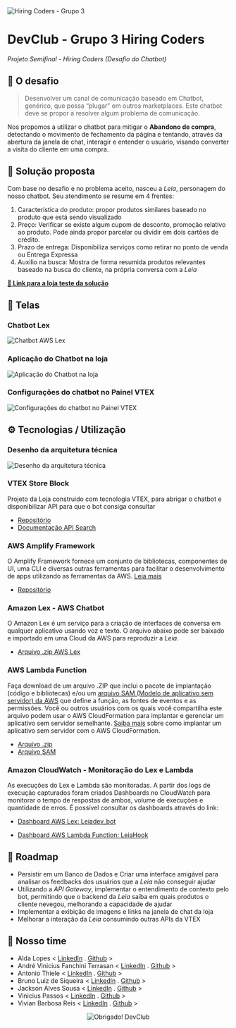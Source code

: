 <img src="./assets/cabec.jpg" alt="Hiring Coders - Grupo 3" />

# DevClub - Grupo 3 Hiring Coders
*Projeto Semifinal - Hiring Coders (Desafio do Chatbot)*

## 🎯 O desafio
> Desenvolver um canal de comunicação baseado em Chatbot, genérico, que possa “plugar" em outros marketplaces. Este chatbot deve se propor a resolver algum problema de comunicação.

Nos propomos a utilizar o chatbot para mitigar o  **Abandono de compra**, detectando o movimento de fechamento da página e tentando, através da abertura da janela de chat, interagir e entender o usuário, visando converter a visita do cliente em uma compra.

## 🚀 Solução proposta
Com base no desafio e no problema aceito, nasceu a *Leia*, personagem do nosso chatbot. Seu atendimento se resume em 4 frentes:
1. Característica do produto: propor produtos similares baseado no produto que está sendo visualizado
2. Preço: Verificar se existe algum cupom de desconto, promoção relativo ao produto. Pode ainda propor parcelar ou dividir em dois cartões de crédito.
3. Prazo de entrega: Disponibiliza serviços como retirar no ponto de venda ou Entrega Expressa
4. Auxilio na busca: Mostra de forma resumida produtos relevantes baseado na busca do cliente, na própria conversa com a *Leia*

**[🔗 Link para a loja teste da solução](https://hiringcoders3.myvtex.com/)**

## 📱 Telas
### Chatbot Lex
<img src="./assets/leia_bot3.gif" alt="Chatbot AWS Lex" />

### Aplicação do Chatbot na loja
<img src="./assets/tela_loja1.jpg" alt="Aplicação do Chatbot na loja" />

### Configurações do chatbot no Painel VTEX
<img src="./assets/tela_loja2.jpg" alt="Configurações do chatbot no Painel VTEX" />

## ⚙ Tecnologias / Utilização

### Desenho da arquitetura técnica
<img src="./assets/arquitetura.jpg" alt="Desenho da arquitetura técnica" />

### VTEX Store Block
Projeto da Loja construido com tecnologia VTEX, para abrigar o chatbot e disponibilizar API para que o bot consiga consultar
- [Repositório](https://github.com/GamaDevClub/leia_chatbot)
- [Documentação API Search](https://developers.vtex.com/reference/search-3)

### AWS Amplify Framework
O Amplify Framework fornece um conjunto de bibliotecas, componentes de UI, uma CLI e diversas outras ferramentas para facilitar o desenvolvimento de apps utilizando as ferramentas da AWS. [Leia mais](https://aws.amazon.com/pt/amplify/framework/)

- [Repositório](https://github.com/GamaDevClub/leia-bot-dev)

### Amazon Lex - AWS Chatbot
O Amazon Lex é um serviço para a criação de interfaces de conversa em qualquer aplicativo usando voz e texto.
O arquivo abaixo pode ser baixado e importado em uma Cloud da AWS para reproduzir a *Leia*.
- [Arquivo .zip AWS Lex](assets/leiabot_dev_1_0dadbe2b-49ff-4883-86e7-a831f9f19e60_Bot_LEX_V2.zip)

### AWS Lambda Function
Faça download de um arquivo .ZIP que inclui o pacote de implantação (código e bibliotecas) e/ou um [arquivo SAM (Modelo de aplicativo sem servidor) da AWS](https://docs.aws.amazon.com/lambda/latest/dg/deploying-lambda-apps.html#serverless_app) que define a função, as fontes de eventos e as permissões.
Você ou outros usuários com os quais você compartilha este arquivo podem usar o AWS CloudFormation para implantar e gerenciar um aplicativo sem servidor semelhante. [Saiba mais](https://docs.aws.amazon.com/lambda/latest/dg/serverless-deploy-wt.html#serverless-deploy) sobre como implantar um aplicativo sem servidor com o AWS CloudFormation.

- [Arquivo .zip](assets/leiaHook-pacote-implantação.zip)
- [Arquivo SAM](assets/leiaHook-SAM.yaml)

### Amazon CloudWatch - Monitoração do Lex e Lambda
As execuções do Lex e Lambda são monitoradas. A partir dos logs de execução capturados foram criados Dashboards no CloudWatch para monitorar o tempo de respostas de ambos, volume de execuções e quantidade de erros. É possível consultar os dashboards através do link:

- [Dashboard AWS Lex: Leiadev_bot](https://cloudwatch.amazonaws.com/dashboard.html?dashboard=Leia_Watch&context=eyJSIjoidXMtZWFzdC0xIiwiRCI6ImN3LWRiLTU2Mjk0ODc3MTUzNiIsIlUiOiJ1cy1lYXN0LTFfdVlVMVhUZDg4IiwiQyI6IjNmZWY0c2Y2OWNlcGtzNmtodXY5Z2YwMm9pIiwiSSI6InVzLWVhc3QtMTo3N2FmMTdiNy1kYzE0LTQ4YTItOWU3Zi01YzRlNjE2NjkwZGQiLCJNIjoiUHVibGljIn0=)

- [Dashboard AWS Lambda Function: LeiaHook](https://cloudwatch.amazonaws.com/dashboard.html?dashboard=LeiaHook&context=eyJSIjoidXMtZWFzdC0xIiwiRCI6ImN3LWRiLTU2Mjk0ODc3MTUzNiIsIlUiOiJ1cy1lYXN0LTFfdVlVMVhUZDg4IiwiQyI6IjNmZWY0c2Y2OWNlcGtzNmtodXY5Z2YwMm9pIiwiSSI6InVzLWVhc3QtMTozYTEyM2Q3Zi0yYzYwLTRjNGUtYjdmNy01NjNiOWI0YWZiMGUiLCJNIjoiUHVibGljIn0=)


## 🧭 Roadmap
- Persistir em um Banco de Dados e Criar uma interface amigável para analisar os feedbacks dos usuários que a *Leia* não conseguir ajudar
- Utilizando a *API Gateway*, implementar o entendimento de contexto pelo bot, permitindo que o backend da *Leia* saiba em quais produtos o cliente nevegou, melhorando a capacidade de ajudar
- Implementar a exibição de imagens e links na janela de chat da loja
- Melhorar a interação da *Leia* consumindo outras APIs da VTEX

## 💪 Nosso time

- Alda Lopes < [LinkedIn](https://www.linkedin.com/in/alda-monte-pmp-31a626b1/) . [Github](https://github.com/aldaclopes) >
- André Vinicius Fanchini Terrasan < [LinkedIn](https://www.linkedin.com/in/andreterrasan) . [Github](https://github.com/andrevft) >
- Antonio Thiele < [LinkedIn](https://www.linkedin.com/in/antoniothiele/) . [Github](https://github.com/capelaum) >
- Bruno Luiz de Siqueira < [LinkedIn](https://www.linkedin.com/in/brunoluizdesiqueira) . [Github](https://github.com/brunoluizdesiqueira) >
- Jackson Alves Sousa < [LinkedIn](https://www.linkedin.com/in/jackson-alves541/) . [Github](https://github.com/jackson541/) >
- Vinicius Passos < [LinkedIn](https://www.linkedin.com/in/vtpa/) . [Github](https://github.com/vtpa) >
- Vivian Barbosa Reis < [LinkedIn](https://www.linkedin.com/in/vivianbarbosareis/) . [Github](https://github.com/vivianreis) >


<center><img src="./assets/obrigado.jpg" alt="Obrigado! DevClub" /></center>
